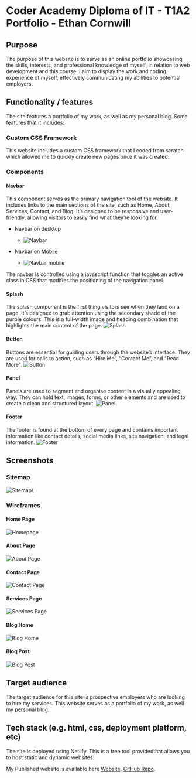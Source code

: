 # Coder Academy Diploma of IT - T1A2 Portfolio - Ethan Cornwill

## Purpose

The purpose of this website is to serve as an online portfolio showcasing the skills, interests, and professional knowledge of myself, in relation to web development and this course.
I aim to display the work and coding experience of myself, effectively communicating my abilities to potential employers.

## Functionality / features

The site features a portfolio of my work, as well as my personal blog.
Some features that it includes:

### Custom CSS Framework

This website includes a custom CSS framework that I coded from scratch which allowed me to quickly create new pages once it was created.

### Components

#### Navbar

This component serves as the primary navigation tool of the website. It includes links to the main sections of the site, such as Home, About, Services, Contact, and Blog. It’s designed to be responsive and user-friendly, allowing visitors to easily find what they’re looking for.

- Navbar on desktop
  - ![Navbar](./docs/components/navbar/navbar.png)

- Navbar on Mobile
  - ![Navbar mobile](./docs/components/navbar/navbar-mobile.png)

The navbar is controlled using a javascript function that toggles an active class in CSS that modifies the positioning of the navigation panel.

#### Splash

The splash component is the first thing visitors see when they land on a page. It’s designed to grab attention using the secondary shade of the purple colours. This is a full-width image and heading combination that highlights the main content of the page.
![Splash](./docs/components/splash.png)

#### Button

Buttons are essential for guiding users through the website’s interface. They are used for calls to action, such as “Hire Me”, “Contact Me”, and "Read More".
![Button](./docs/components/button.png)

#### Panel

Panels are used to segment and organise content in a visually appealing way. They can hold text, images, forms, or other elements and are used to create a clean and structured layout.
![Panel](./docs/components/panel.png)

#### Footer

The footer is found at the bottom of every page and contains important information like contact details, social media links, site navigation, and legal information.
![Footer](./docs/components/footer.png)

## Screenshots

### Sitemap

![Sitemap](./docs/images/sitemap.png)\

### Wireframes

#### Home Page

![Homepage](./docs/images/wireframes/homepage.png)

#### About Page

![About Page](./docs/images/wireframes/about.png)

#### Contact Page

![Contact Page](./docs/images/wireframes/contact.jpeg)

#### Services Page

![Services Page](./docs/images/wireframes/services.jpeg)

#### Blog Home

![Blog Home](./docs/images/wireframes/blog-home.png)

#### Blog Post

![Blog Post](./docs/images/wireframes/blog-post.png)

## Target audience

The target audience for this site is prospective employers who are looking to hire my services. This website serves as a portfolio of my work, as well my personal blog.

## Tech stack (e.g. html, css, deployment platform, etc)

The site is deployed using Netlify. This is a free tool providedthat allows you to host static and dynamic websites.

My Published website is available here [Website](https://ethan-cornwill-t1a2-portfolio.netlify.app/).
[GitHub Repo](https://github.com/finneh4249/ethan-cornwill-t1a2-portfolio).
